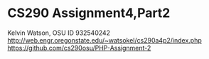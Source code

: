 # CS290 Assignment4,Part2
Kelvin Watson, OSU ID 932540242
http://web.engr.oregonstate.edu/~watsokel/cs290a4p2/index.php
https://github.com/cs290osu/PHP-Assignment-2
